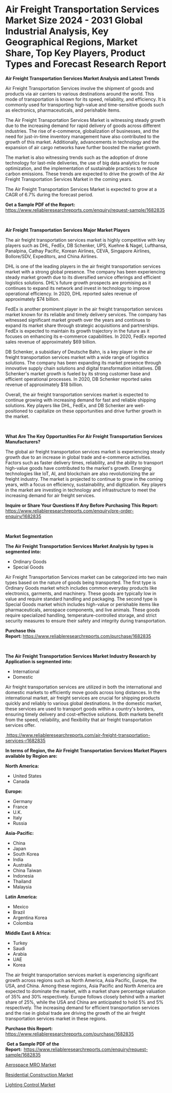 <p><h1>Air Freight Transportation Services Market Size 2024 - 2031 Global Industrial Analysis, Key Geographical Regions, Market Share, Top Key Players, Product Types and Forecast Research Report</h1></p><p><strong>Air Freight Transportation Services Market Analysis and Latest Trends</strong></p>
<p><p>Air Freight Transportation Services involve the shipment of goods and products via air carriers to various destinations around the world. This mode of transportation is known for its speed, reliability, and efficiency. It is commonly used for transporting high-value and time-sensitive goods such as electronics, pharmaceuticals, and perishable items.</p><p>The Air Freight Transportation Services Market is witnessing steady growth due to the increasing demand for rapid delivery of goods across different industries. The rise of e-commerce, globalization of businesses, and the need for just-in-time inventory management have also contributed to the growth of this market. Additionally, advancements in technology and the expansion of air cargo networks have further boosted the market growth.</p><p>The market is also witnessing trends such as the adoption of drone technology for last-mile deliveries, the use of big data analytics for route optimization, and the implementation of sustainable practices to reduce carbon emissions. These trends are expected to drive the growth of the Air Freight Transportation Services Market in the coming years.</p><p>The Air Freight Transportation Services Market is expected to grow at a CAGR of 6.7% during the forecast period.</p></p>
<p><strong>Get a Sample PDF of the Report:&nbsp;</strong> <a href="https://www.reliableresearchreports.com/enquiry/request-sample/1682835">https://www.reliableresearchreports.com/enquiry/request-sample/1682835</a></p>
<p>&nbsp;</p>
<p><strong>Air Freight Transportation Services Major Market Players</strong></p>
<p><p>The air freight transportation services market is highly competitive with key players such as DHL, FedEx, DB Schenker, UPS, Kuehne & Nagel, Lufthansa, Panalpina, Cathay Pacific, Korean Airlines, CEVA, Singapore Airlines, Bollore/SDV, Expeditors, and China Airlines.</p><p>DHL is one of the leading players in the air freight transportation services market with a strong global presence. The company has been experiencing steady market growth due to its diversified service offerings and efficient logistics solutions. DHL's future growth prospects are promising as it continues to expand its network and invest in technology to improve operational efficiency. In 2020, DHL reported sales revenue of approximately $74 billion.</p><p>FedEx is another prominent player in the air freight transportation services market known for its reliable and timely delivery services. The company has witnessed significant market growth over the years and continues to expand its market share through strategic acquisitions and partnerships. FedEx is expected to maintain its growth trajectory in the future as it focuses on enhancing its e-commerce capabilities. In 2020, FedEx reported sales revenue of approximately $69 billion.</p><p>DB Schenker, a subsidiary of Deutsche Bahn, is a key player in the air freight transportation services market with a wide range of logistics solutions. The company has been expanding its market presence through innovative supply chain solutions and digital transformation initiatives. DB Schenker's market growth is fueled by its strong customer base and efficient operational processes. In 2020, DB Schenker reported sales revenue of approximately $18 billion.</p><p>Overall, the air freight transportation services market is expected to continue growing with increasing demand for fast and reliable shipping solutions. Key players like DHL, FedEx, and DB Schenker are well-positioned to capitalize on these opportunities and drive further growth in the market.</p></p>
<p>&nbsp;</p>
<p><strong>What Are The Key Opportunities For Air Freight Transportation Services Manufacturers?</strong></p>
<p><p>The global air freight transportation services market is experiencing steady growth due to an increase in global trade and e-commerce activities. Factors such as faster delivery times, reliability, and the ability to transport high-value goods have contributed to the market's growth. Emerging technologies like IoT, AI, and blockchain are also revolutionizing the air freight industry. The market is projected to continue to grow in the coming years, with a focus on efficiency, sustainability, and digitization. Key players in the market are investing in technology and infrastructure to meet the increasing demand for air freight services.</p></p>
<p><strong>Inquire or Share Your Questions If Any Before Purchasing This Report:</strong> <a href="https://www.reliableresearchreports.com/enquiry/pre-order-enquiry/1682835">https://www.reliableresearchreports.com/enquiry/pre-order-enquiry/1682835</a></p>
<p>&nbsp;</p>
<p><strong>Market Segmentation</strong></p>
<p><strong>The Air Freight Transportation Services Market Analysis by types is segmented into:</strong></p>
<p><ul><li>Ordinary Goods</li><li>Special Goods</li></ul></p>
<p><p>Air Freight Transportation Services market can be categorized into two main types based on the nature of goods being transported. The first type is Ordinary Goods market which includes common everyday products like electronics, garments, and machinery. These goods are typically low in value and require standard handling and packaging. The second type is Special Goods market which includes high-value or perishable items like pharmaceuticals, aerospace components, and live animals. These goods require specialized handling, temperature-controlled storage, and strict security measures to ensure their safety and integrity during transportation.</p></p>
<p><strong>Purchase this Report:&nbsp;</strong><a href="https://www.reliableresearchreports.com/purchase/1682835">https://www.reliableresearchreports.com/purchase/1682835</a></p>
<p>&nbsp;</p>
<p><strong>The Air Freight Transportation Services Market Industry Research by Application is segmented into:</strong></p>
<p><ul><li>International</li><li>Domestic</li></ul></p>
<p><p>Air freight transportation services are utilized in both the international and domestic markets to efficiently move goods across long distances. In the international market, air freight services are crucial for shipping products quickly and reliably to various global destinations. In the domestic market, these services are used to transport goods within a country's borders, ensuring timely delivery and cost-effective solutions. Both markets benefit from the speed, reliability, and flexibility that air freight transportation services offer.</p></p>
<p><a href="https://www.reliableresearchreports.com/air-freight-transportation-services-r1682835">&nbsp;https://www.reliableresearchreports.com/air-freight-transportation-services-r1682835</a></p>
<p><strong>In terms of Region, the Air Freight Transportation Services Market Players available by Region are:</strong></p>
<p>
    <p> <strong> North America: </strong>
        <ul>
            <li>United States</li>
            <li>Canada</li>
        </ul>
        </p> 
    <p> <strong> Europe: </strong>
        <ul>
            <li>Germany</li>
            <li>France</li>
            <li>U.K.</li>
            <li>Italy</li>
            <li>Russia</li>
        </ul>
        </p> 
    <p> <strong> Asia-Pacific: </strong>
        <ul>
            <li>China</li>
            <li>Japan</li>
            <li>South Korea</li>
            <li>India</li>
            <li>Australia</li>
            <li>China Taiwan</li>
            <li>Indonesia</li>
            <li>Thailand</li>
            <li>Malaysia</li>
        </ul>
        </p> 
    <p> <strong> Latin America: </strong>
        <ul>
            <li>Mexico</li>
            <li>Brazil</li>
            <li>Argentina Korea</li>
            <li>Colombia</li>
        </ul>
        </p> 
    <p> <strong> Middle East & Africa: </strong>
        <ul>
            <li>Turkey</li>
            <li>Saudi</li>
            <li>Arabia</li>
            <li>UAE</li>
            <li>Korea</li>
        </ul>
    </p>
    </p>
<p><p>The air freight transportation services market is experiencing significant growth across regions such as North America, Asia Pacific, Europe, the USA, and China. Among these regions, Asia Pacific and North America are expected to dominate the market, with a market share percentage valuation of 35% and 30% respectively. Europe follows closely behind with a market share of 25%, while the USA and China are anticipated to hold 5% and 5% respectively. The increasing demand for efficient transportation services and the rise in global trade are driving the growth of the air freight transportation services market in these regions.</p></p>
<p><strong>Purchase this Report: </strong><a href="https://www.reliableresearchreports.com/purchase/1682835">https://www.reliableresearchreports.com/purchase/1682835</a></p>
<p>&nbsp;<strong>Get a Sample PDF of the Report:&nbsp;&nbsp;</strong><a href="https://www.reliableresearchreports.com/enquiry/request-sample/1682835">https://www.reliableresearchreports.com/enquiry/request-sample/1682835</a></p>
<p><strong></strong></p>
<p><p><a href="https://github.com/MyrticeDare2023/Market-Research-Report-List-1/blob/main/aerospace-mro-market.md">Aerospace MRO Market</a></p><p><a href="https://github.com/cameroneffertz/Market-Research-Report-List-1/blob/main/residential-construction-market.md">Residential Construction Market</a></p><p><a href="https://github.com/mbisetmhermsr/Market-Research-Report-List-2/blob/main/lighting-control-market.md">Lighting Control Market</a></p></p>